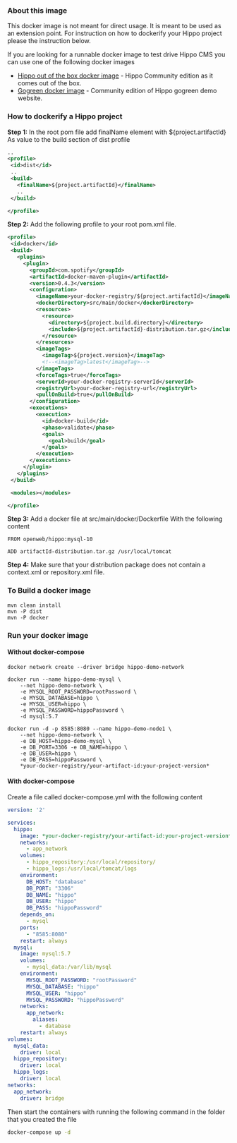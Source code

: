 ### About this image

This docker image is not meant for direct usage. It is meant to be used as an extension point. For instruction on how to dockerify your Hippo project please the instruction below.

If you are looking for a runnable docker image to test drive Hippo CMS you can use one of the following docker images

* [Hippo out of the box docker image] - Hippo Community edition as it comes out of the box.
* [Gogreen docker image] - Community edition of Hippo gogreen demo website.


### How to dockerify a Hippo project

**Step 1:** In the root pom file add finalName element with ${project.artifactId} As value to the build section of dist profile
```XML
..
<profile>
 <id>dist</id>
 ..
 <build>
   <finalName>${project.artifactId}</finalName>
   ..
 </build>

</profile>
```

**Step 2:** Add the following profile to your root pom.xml file.
```XML
<profile>
 <id>docker</id>
 <build>
   <plugins>
	 <plugin>
	   <groupId>com.spotify</groupId>
	   <artifactId>docker-maven-plugin</artifactId>
	   <version>0.4.3</version>
	   <configuration>
		 <imageName>your-docker-registry/${project.artifactId}</imageName>
		 <dockerDirectory>src/main/docker</dockerDirectory>
		 <resources>
		   <resource>
			 <directory>${project.build.directory}</directory>
			 <include>${project.artifactId}-distribution.tar.gz</include>
		   </resource>
		 </resources>
		 <imageTags>
		   <imageTag>${project.version}</imageTag>
		   <!--<imageTag>latest</imageTag>-->
		 </imageTags>
		 <forceTags>true</forceTags>
		 <serverId>your-docker-registry-serverId</serverId>
		 <registryUrl>your-docker-registry-url</registryUrl>
		 <pullOnBuild>true</pullOnBuild>
	   </configuration>
	   <executions>
		 <execution>
		   <id>docker-build</id>
		   <phase>validate</phase>
		   <goals>
			 <goal>build</goal>
		   </goals>
		 </execution>
	   </executions>
	 </plugin>
   </plugins>
 </build>

 <modules></modules>

</profile>
```

**Step 3:** Add a docker file at src/main/docker/Dockerfile With the following content

	FROM openweb/hippo:mysql-10

	ADD artifactId-distribution.tar.gz /usr/local/tomcat


**Step 4:** Make sure that your distribution package does not contain a context.xml or repository.xml file.

### To Build a docker image

	mvn clean install
	mvn -P dist
	mvn -P docker


### Run your docker image

#### Without docker-compose

	docker network create --driver bridge hippo-demo-network

	docker run --name hippo-demo-mysql \
		--net hippo-demo-network \
		-e MYSQL_ROOT_PASSWORD=rootPassword \
		-e MYSQL_DATABASE=hippo \
		-e MYSQL_USER=hippo \
		-e MYSQL_PASSWORD=hippoPassword \
		-d mysql:5.7

	docker run -d -p 8585:8080 --name hippo-demo-node1 \
		--net hippo-demo-network \
		-e DB_HOST=hippo-demo-mysql \
		-e DB_PORT=3306 -e DB_NAME=hippo \
		-e DB_USER=hippo \
		-e DB_PASS=hippoPassword \
		*your-docker-registry/your-artifact-id:your-project-version*


#### With docker-compose

Create a file called docker-compose.yml with the following content

```yml
version: '2'

services:
  hippo:
    image: *your-docker-registry/your-artifact-id:your-project-version*
    networks:
      - app_network
    volumes:
      - hippo_repository:/usr/local/repository/
      - hippo_logs:/usr/local/tomcat/logs
    environment:
      DB_HOST: "database"
      DB_PORT: "3306"
      DB_NAME: "hippo"
      DB_USER: "hippo"
      DB_PASS: "hippoPassword"
    depends_on:
      - mysql
    ports:
      - "8585:8080"
    restart: always
  mysql:
    image: mysql:5.7
    volumes:
      - mysql_data:/var/lib/mysql
    environment:
      MYSQL_ROOT_PASSWORD: "rootPassword"
      MYSQL_DATABASE: "hippo"
      MYSQL_USER: "hippo"
      MYSQL_PASSWORD: "hippoPassword"
    networks:
      app_network:
        aliases:
          - database
    restart: always
volumes:
  mysql_data:
    driver: local
  hippo_repository:
    driver: local
  hippo_logs:
    driver: local
networks:
  app_network:
    driver: bridge
```

Then start the containers with running the following command in the folder that you created the file

```bash
docker-compose up -d
```

[Hippo out of the box docker image]: <https://hub.docker.com/r/openweb/hippo-cms-ootb/>
[Gogreen docker image]: <https://hub.docker.com/r/openweb/gogreen/>